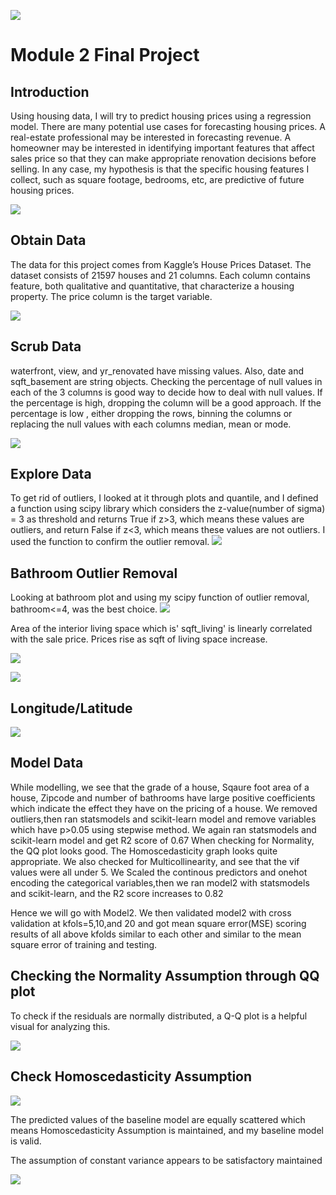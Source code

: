 ![](images/kinghouse.jpg)
# Module 2 Final Project


## Introduction

Using housing data, I will try to predict housing prices using a regression model. There are many potential use cases for forecasting housing prices. A real-estate professional may be interested in forecasting revenue. A homeowner may be interested in identifying important features that affect sales price so that they can make appropriate renovation decisions before selling. In any case, my hypothesis is that the specific housing features I collect, such as square footage, bedrooms, etc, are predictive of future housing prices.


![](images/osemn.png)

## Obtain Data
The data for this project comes from Kaggle’s House Prices Dataset. The dataset consists of 21597 houses and 21 columns. Each column contains feature, both qualitative and quantitative, that characterize a housing property. The price column is the target variable.


![](images/databefore.png)
## Scrub Data
waterfront, view, and yr_renovated have missing values. Also, date and sqft_basement are string objects. Checking the percentage of null values in each of the 3 columns is good way to decide how to deal with null values. If the percentage is high, dropping the column will be a good approach. If the percentage is low , either dropping the rows, binning the columns or replacing the null values with each columns median, mean or mode.

![](images/caterogic.png)

## Explore Data

To get rid of outliers, I looked at it through plots and quantile, and I  defined a function using scipy library which considers the z-value(number of sigma) = 3 as threshold and returns True if z>3, which means these values are outliers, and return False if z<3, which means these values are not outliers. I used the function to confirm the outlier removal.
![](images/outliersremoved.png)

## Bathroom Outlier Removal
Looking at bathroom plot and using my scipy function of outlier removal, bathroom<=4, was the best choice.
![](images/bathroom.png)

Area of the interior living space which is' sqft_living' is linearly correlated with the sale price. Prices rise as sqft of living space increase.

![](images/sqftliving.png)

![](images/download(1).png)

## Longitude/Latitude

![](images/longlat.png)


## Model Data

While modelling, we see that the grade of a house, Sqaure foot area of a house, Zipcode and number of bathrooms have large positive coefficients which indicate the effect they have on the pricing of a house. We removed outliers,then ran statsmodels and scikit-learn model and remove variables which have p>0.05 using stepwise method. We again ran statsmodels and scikit-learn model and get R2 score of 0.67 When checking for Normality, the QQ plot looks good. The Homoscedasticity graph looks quite appropriate. We also checked for Multicollinearity, and see that the vif values were all under 5. We Scaled the continous predictors and onehot encoding the categorical variables,then we ran model2 with statsmodels and scikit-learn, and the R2 score increases to 0.82

Hence we will go with Model2. We then validated model2 with cross validation at kfols=5,10,and 20 and got mean square error(MSE) scoring results of all above kfolds similar to each other and similar to the mean square error of training and testing.

##  Checking the Normality Assumption through QQ plot
To check if the residuals are normally distributed, a Q-Q plot is a helpful visual for analyzing this.

![](images/qqplot.png)

## Check Homoscedasticity Assumption

![](images/predictresidual.png)

The predicted values of the baseline model are equally scattered which means Homoscedasticity Assumption is maintained, and my baseline model is valid.

The assumption of constant variance appears to be satisfactory maintained

![](images/truepredictfit.png)


